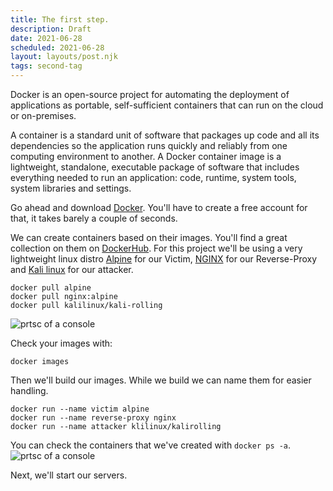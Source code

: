 ```yaml
---
title: The first step.
description: Draft
date: 2021-06-28
scheduled: 2021-06-28
layout: layouts/post.njk
tags: second-tag
---
```


Docker is an open-source project for automating the deployment of applications as portable, self-sufficient containers that can run on the cloud or on-premises.

A container is a standard unit of software that packages up code and all its dependencies so the application runs quickly and reliably from one computing environment to another. A Docker container image is a lightweight, standalone, executable package of software that includes everything needed to run an application: code, runtime, system tools, system libraries and settings.

Go ahead and download [Docker](https://docker.com). You'll have to create a free account for that, it takes barely a couple of seconds.

We can create containers based on their images. You'll find a great collection on them on [DockerHub](https://hub.docker.com/).
For this project we'll be using a very lightweight linux distro [Alpine](https://hub.docker.com/_/alpine) for our Victim, [NGINX](https://hub.docker.com/_/nginx) for our Reverse-Proxy and [Kali linux](https://hub.docker.com/r/kalilinux/kali-rolling) for our attacker.


```
docker pull alpine
docker pull nginx:alpine
docker pull kalilinux/kali-rolling
```
![prtsc of a console](https://cdn.glitch.global/b39fd45a-08ef-47bc-a9ef-6aa62020936c/wolfff%40wolfberry_%20~%2010_05_2022%2015_35_01.png?v=1652189714734)

Check your images with:
```
docker images
```

Then we'll build our images. While we build we can name them for easier handling.

```
docker run --name victim alpine
docker run --name reverse-proxy nginx
docker run --name attacker klilinux/kalirolling 
```
You can check the containers that we've created with ```docker ps -a```.
![prtsc of a console](https://cdn.glitch.global/b39fd45a-08ef-47bc-a9ef-6aa62020936c/wolfff%40wolfberry_%20~%2010_05_2022%2015_31_45.png?v=1652189621877)

Next, we'll start our servers.